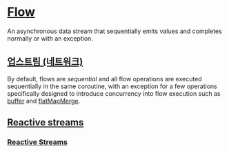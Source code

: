 # [Flow](https://kotlin.github.io/kotlinx.coroutines/kotlinx-coroutines-core/kotlinx.coroutines.flow/-flow/)
An asynchronous data stream that sequentially emits values and completes normally or with an exception.

## [업스트림 (네트워크)](https://ko.wikipedia.org/wiki/%EC%97%85%EC%8A%A4%ED%8A%B8%EB%A6%BC_(%EB%84%A4%ED%8A%B8%EC%9B%8C%ED%81%AC))

By default, flows are *sequential* and all flow operations are executed sequentially in the same coroutine, with an exception for a few operations specifically designed to introduce concurrency into flow execution such as [buffer](https://kotlin.github.io/kotlinx.coroutines/kotlinx-coroutines-core/kotlinx.coroutines.flow/buffer.html) and [flatMapMerge](https://kotlin.github.io/kotlinx.coroutines/kotlinx-coroutines-core/kotlinx.coroutines.flow/flat-map-merge.html).

## [Reactive streams](http://www.reactive-streams.org/)
### [Reactive Streams](https://github.com/reactive-streams/reactive-streams-jvm/blob/v1.0.3/README.md)

